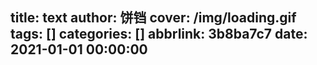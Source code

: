 title: text
author: 饼铛
cover: /img/loading.gif
tags: []
categories: []
abbrlink: 3b8ba7c7
date: 2021-01-01 00:00:00
---
